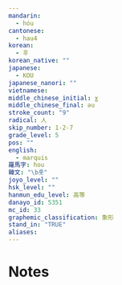 ```yaml
---
mandarin:
  - hóu
cantonese:
  - hau4
korean:
  - 후
korean_native: ""
japanese:
  - KOU
japanese_nanori: ""
vietnamese:
middle_chinese_initial: ɣ
middle_chinese_final: əu
stroke_count: "9"
radical: 人
skip_number: 1-2-7
grade_level: 5
pos: ""
english:
  - marquis
羅馬字: hou
韓文: "\b홋"
joyo_level: ""
hsk_level: ""
hanmun_edu_level: 高等
danayo_id: 5351
mc_id: 33
graphemic_classification: 象形
stand_in: "TRUE"
aliases:
---
```


# Notes

